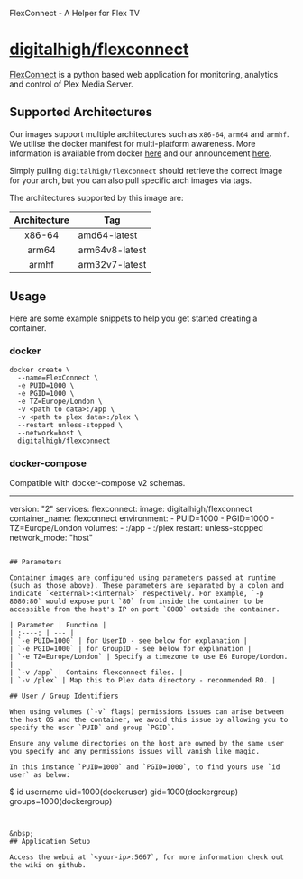 FlexConnect - A Helper for Flex TV
 
# [digitalhigh/flexconnect](https://github.com/d8ahazard/docker-flexconnect)

[FlexConnect](http://github.com/d8ahazard/docker-flexconnect) is a python based web application for monitoring, analytics and control of Plex Media Server.


## Supported Architectures

Our images support multiple architectures such as `x86-64`, `arm64` and `armhf`. We utilise the docker manifest for multi-platform awareness. More information is available from docker [here](https://github.com/docker/distribution/blob/master/docs/spec/manifest-v2-2.md#manifest-list) and our announcement [here](https://blog.digitalhigh.io/2019/02/21/the-lsio-pipeline-project/). 

Simply pulling `digitalhigh/flexconnect` should retrieve the correct image for your arch, but you can also pull specific arch images via tags.

The architectures supported by this image are:

| Architecture | Tag |
| :----: | --- |
| x86-64 | amd64-latest |
| arm64 | arm64v8-latest |
| armhf | arm32v7-latest |

## Usage

Here are some example snippets to help you get started creating a container.

### docker

```
docker create \
  --name=FlexConnect \
  -e PUID=1000 \
  -e PGID=1000 \
  -e TZ=Europe/London \
  -v <path to data>:/app \
  -v <path to plex data>:/plex \
  --restart unless-stopped \
  --network=host \
  digitalhigh/flexconnect
```


### docker-compose

Compatible with docker-compose v2 schemas.

---
version: "2"
services:
  flexconnect:
    image: digitalhigh/flexconnect
    container_name: flexconnect
    environment:
      - PUID=1000
      - PGID=1000
      - TZ=Europe/London
    volumes:
      - <path to data>:/app
      - <path to plex data>:/plex
    restart: unless-stopped
    network_mode: "host"
```

## Parameters

Container images are configured using parameters passed at runtime (such as those above). These parameters are separated by a colon and indicate `<external>:<internal>` respectively. For example, `-p 8080:80` would expose port `80` from inside the container to be accessible from the host's IP on port `8080` outside the container.

| Parameter | Function |
| :----: | --- |
| `-e PUID=1000` | for UserID - see below for explanation |
| `-e PGID=1000` | for GroupID - see below for explanation |
| `-e TZ=Europe/London` | Specify a timezone to use EG Europe/London. |
| `-v /app` | Contains flexconnect files. |
| `-v /plex` | Map this to Plex data directory - recommended RO. |

## User / Group Identifiers

When using volumes (`-v` flags) permissions issues can arise between the host OS and the container, we avoid this issue by allowing you to specify the user `PUID` and group `PGID`.

Ensure any volume directories on the host are owned by the same user you specify and any permissions issues will vanish like magic.

In this instance `PUID=1000` and `PGID=1000`, to find yours use `id user` as below:

```
  $ id username
    uid=1000(dockeruser) gid=1000(dockergroup) groups=1000(dockergroup)
```


&nbsp;
## Application Setup

Access the webui at `<your-ip>:5667`, for more information check out the wiki on github.